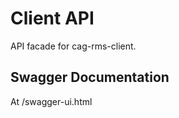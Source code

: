 Client API
==========
API facade for cag-rms-client.

Swagger Documentation
---------------------
At <host>/swagger-ui.html

